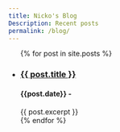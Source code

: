 ```yaml
---
title: Nicko's Blog
Description: Recent posts
permalink: /blog/
---
```

<ul>
{% for post in site.posts %}
      <li>
      <h3><a href="{{ post.url }}">{{ post.title }}</a></h3>
      <h4>{{post.date}} -</h4>
      {{ post.excerpt }}
    </li>
{% endfor %}
</ul>
